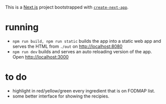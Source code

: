 This is a [Next.js](https://nextjs.org) project bootstrapped with [`create-next-app`](https://nextjs.org/docs/app/api-reference/cli/create-next-app).

# running

- `npm run build, npm run static` builds the app into a static web app and serves the HTML from `./out` on [http://localhost:8080](http://localhost:8080)
- `npm run dev` builds and serves an auto reloading version of the app. Open [http://localhost:3000](http://localhost:3000)

# to do

- highlight in red/yellow/green every ingredient that is on FODMAP list. 
- some better interface for showing the recipies.
